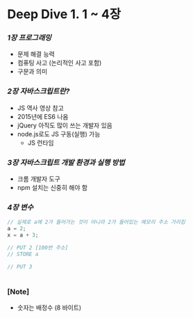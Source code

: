 # Deep Dive 1. 1 ~ 4장

### _1장 프로그래밍_

- 문제 해결 능력
- 컴퓨팅 사고 (논리적인 사고 포함)
- 구문과 의미

### _2장 자바스크립트란?_

- JS 역사 영상 참고
- 2015년에 ES6 나옴
- jQuery 아직도 많이 쓰는 개발자 있음
- node.js로도 JS 구동(실행) 가능
  - JS 런타임

### _3장 자바스크립트 개발 환경과 실행 방법_

- 크롬 개발자 도구
- npm 설치는 신중히 해야 함

### _4장 변수_

```js
// 실제로 a에 2가 들어가는 것이 아니라 2가 들어있는 메모리 주소 가리킴
a = 2;
x = a + 3;

// PUT 2 [100번 주소]
// STORE a

// PUT 3
```

#

### [Note]

- 숫자는 배정수 (8 바이트)
